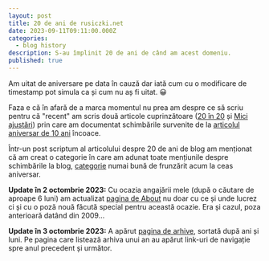 ```yaml
---
layout: post
title: 20 de ani de rusiczki.net
date: 2023-09-11T09:11:00.000Z
categories:
  - blog history
description: S-au împlinit 20 de ani de când am acest domeniu.
published: true
---
```

Am uitat de aniversare pe data în cauză dar iată cum cu o modificare de timestamp pot simula ca și cum nu aș fi uitat. 😀

Faza e că în afară de a marca momentul nu prea am despre ce să scriu pentru că "recent" am scris două articole cuprinzătoare ([20 în 20](https://www.rusiczki.net/2022/12/20/20-in-20/) și [Mici ajustări](https://www.rusiczki.net/2023/01/12/mici-ajustari/)) prin care am documentat schimbările survenite de la [articolul aniversar de 10 ani](https://www.rusiczki.net/2013/09/11/zece-ani-de-rusiczki-net/) încoace.

Într-un post scriptum al articolului despre 20 de ani de blog am menționat că am creat o categorie în care am adunat toate mențiunile despre schimbările la blog, [categorie](https://www.rusiczki.net/category/blog-history/) numai bună de frunzărit acum la ceas aniversar.

**Update în 2 octombrie 2023:** Cu ocazia angajării mele (după o căutare de aproape 6 luni) am actualizat [pagina de About](https://www.rusiczki.net/about/) nu doar cu ce și unde lucrez ci și cu o poză nouă făcută special pentru această ocazie. Era și cazul, poza anterioară datând din 2009...

**Update în 3 octombrie 2023:** A apărut [pagina de arhive](https://www.rusiczki.net/archives/), sortată după ani și luni. Pe pagina care listează arhiva unui an au apărut link-uri de navigație spre anul precedent și următor.
